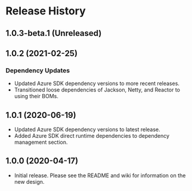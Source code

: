 # Release History

## 1.0.3-beta.1 (Unreleased)

## 1.0.2 (2021-02-25)

### Dependency Updates

- Updated Azure SDK dependency versions to more recent releases.
- Transitioned loose dependencies of Jackson, Netty, and Reactor to using their BOMs.

## 1.0.1 (2020-06-19)

- Updated Azure SDK dependency versions to latest release.
- Added Azure SDK direct runtime dependencies to dependency management section.

## 1.0.0 (2020-04-17)

- Initial release. Please see the README and wiki for information on the new design.
